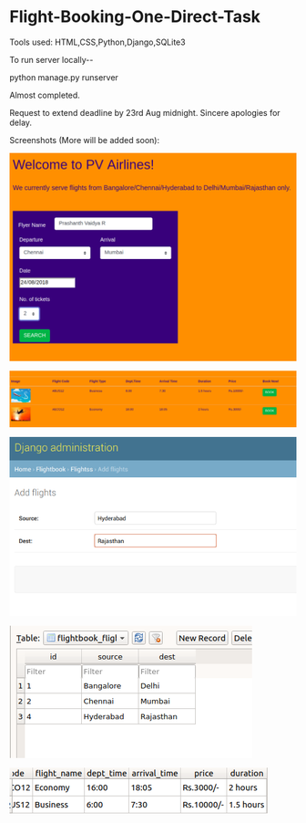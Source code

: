 # Flight-Booking-One-Direct-Task

Tools used:
HTML,CSS,Python,Django,SQLite3

To run server locally--

python manage.py runserver

Almost completed.

Request to extend deadline by 23rd Aug midnight. 
Sincere apologies for delay.

Screenshots (More will be added soon):

![alt text](https://github.com/thecodearrow/Flight-Booking-One-Direct-Task/blob/master/screenshots/1.png)

![alt text](https://github.com/thecodearrow/Flight-Booking-One-Direct-Task/blob/master/screenshots/5.png)

![alt text](https://github.com/thecodearrow/Flight-Booking-One-Direct-Task/blob/master/screenshots/2.png)

![alt text](https://github.com/thecodearrow/Flight-Booking-One-Direct-Task/blob/master/screenshots/3.png)

![alt text](https://github.com/thecodearrow/Flight-Booking-One-Direct-Task/blob/master/screenshots/4.png)





